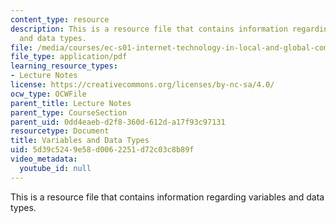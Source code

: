 ```yaml
---
content_type: resource
description: This is a resource file that contains information regarding variables
  and data types.
file: /media/courses/ec-s01-internet-technology-in-local-and-global-communities-spring-2005-summer-2005/5d39c5249e58d0062251d72c03c8b89f_MITEC_S01S05_l02_var_data.pdf
file_type: application/pdf
learning_resource_types:
- Lecture Notes
license: https://creativecommons.org/licenses/by-nc-sa/4.0/
ocw_type: OCWFile
parent_title: Lecture Notes
parent_type: CourseSection
parent_uid: 0dd4eaeb-d2f8-360d-612d-a17f93c97131
resourcetype: Document
title: Variables and Data Types
uid: 5d39c524-9e58-d006-2251-d72c03c8b89f
video_metadata:
  youtube_id: null
---
```

This is a resource file that contains information regarding variables and data types.